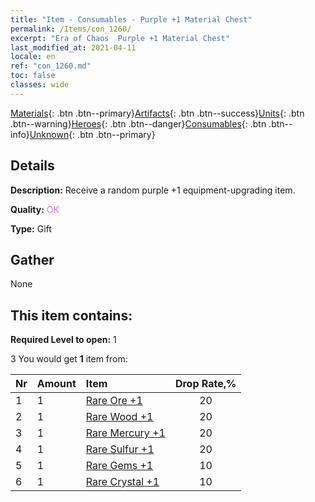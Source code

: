 ```yaml
---
title: "Item - Consumables - Purple +1 Material Chest"
permalink: /Items/con_1260/
excerpt: "Era of Chaos  Purple +1 Material Chest"
last_modified_at: 2021-04-11
locale: en
ref: "con_1260.md"
toc: false
classes: wide
---
```

 [Materials](/Items/){: .btn .btn--primary}[Artifacts](/Items/Artifacts/){: .btn .btn--success}[Units](/Items/Units/){: .btn .btn--warning}[Heroes](/Items/Heroes/){: .btn .btn--danger}[Consumables](/Items/Consumables/){: .btn .btn--info}[Unknown](/Items/Unknown/){: .btn .btn--primary}

## Details
 **Description:** Receive a random purple +1 equipment-upgrading item.

 **Quality:** <span style="color: #DA70D6">OK</span>

 **Type:** Gift

## Gather

  None

## This item contains:

 **Required Level to open:** 1

 3 You would get **1** item  from:

  | Nr | Amount |     Item    | Drop Rate,% |
  |:---|:-------|:------------|:---------:|
  | 1 | 1 | [Rare Ore +1](/Items/mat_40/) | 20 | 
  | 2 | 1 | [Rare Wood +1](/Items/mat_41/) | 20 | 
  | 3 | 1 | [Rare Mercury +1](/Items/mat_42/) | 20 | 
  | 4 | 1 | [Rare Sulfur +1](/Items/mat_43/) | 20 | 
  | 5 | 1 | [Rare Gems +1](/Items/mat_44/) | 10 | 
  | 6 | 1 | [Rare Crystal +1](/Items/mat_45/) | 10 | 
